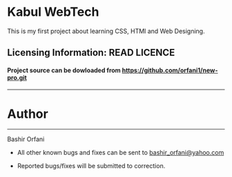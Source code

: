 # Kabul WebTech
This is my first project about learning CSS, HTMl and Web Designing.

## Licensing Information: READ LICENCE

#### Project source can be dowloaded from https://github.com/orfani1/new-pro.git
----

# Author
-------
Bashir Orfani

- All other known bugs and fixes can be sent to bashir_orfani@yahoo.com

- Reported bugs/fixes will be submitted to correction.

